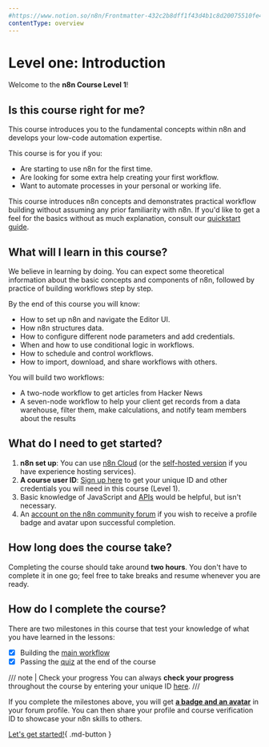 ```yaml
---
#https://www.notion.so/n8n/Frontmatter-432c2b8dff1f43d4b1c8d20075510fe4
contentType: overview
---
```


<!-- vale from-microsoft.We = NO -->
<!-- vale from-microsoft.FirstPerson = NO -->
# Level one: Introduction

Welcome to the **n8n Course Level 1**!

## Is this course right for me?

This course introduces you to the fundamental concepts within n8n and develops your low-code automation expertise.

This course is for you if you:

- Are starting to use n8n for the first time.
- Are looking for some extra help creating your first workflow.
- Want to automate processes in your personal or working life.

This course introduces n8n concepts and demonstrates practical workflow building without assuming any prior familiarity with n8n. If you'd like to get a feel for the basics without as much explanation, consult our [quickstart guide](/try-it-out/tutorial-first-workflow.md).

## What will I learn in this course?

We believe in learning by doing. You can expect some theoretical information about the basic concepts and components of n8n, followed by practice of building workflows step by step.

By the end of this course you will know:

- How to set up n8n and navigate the Editor UI.
- How n8n structures data.
- How to configure different node parameters and add credentials.
- When and how to use conditional logic in workflows.
- How to schedule and control workflows.
- How to import, download, and share workflows with others.

You will build two workflows:

- A two-node workflow to get articles from Hacker News
- A seven-node workflow to help your client get records from a data warehouse, filter them, make calculations, and notify team members about the results

## What do I need to get started?

1. **n8n set up**: You can use [n8n Cloud](/manage-cloud/overview.md) (or the [self-hosted version](/hosting/installation/docker.md) if you have experience hosting services).
2. **A course user ID**: [Sign up here](https://n8n-community.typeform.com/to/PDEMrevI) to get your unique ID and other credentials you will need in this course (Level 1).
3. Basic knowledge of JavaScript and [APIs](https://blog.n8n.io/what-are-apis-how-to-use-them-with-no-code/) would be helpful, but isn't necessary.
4. An [account on the n8n community forum](https://community.n8n.io/) if you wish to receive a profile badge and avatar upon successful completion.

## How long does the course take?

Completing the course should take around **two hours**. You don't have to complete it in one go; feel free to take breaks and resume whenever you are ready.

## How do I complete the course?

There are two milestones in this course that test your knowledge of what you have learned in the lessons:

- [x] Building the [main workflow](/courses/level-one/chapter-5/chapter-5.1.md)
- [x] Passing the [quiz](https://n8n-community.typeform.com/to/JMoBXeGA) at the end of the course

/// note | Check your progress
You can always **check your progress** throughout the course by entering your unique ID [here](https://internal.users.n8n.cloud/webhook/course-level-1/verify).
///

If you complete the milestones above, you will get [**a badge and an avatar**](https://community.n8n.io/badges/104/completed-n8n-course-level-1) in your forum profile. You can then share your profile and course verification ID to showcase your n8n skills to others.

[Let's get started!](/courses/level-one/chapter-1.md){ .md-button }
